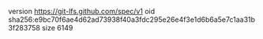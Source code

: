 version https://git-lfs.github.com/spec/v1
oid sha256:e9bc70f6ae4d62ad73938f40a3fdc295e26e4f3e1d6b6a5e7c1aa31b3f283758
size 6149
